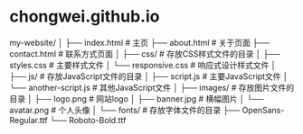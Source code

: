 # chongwei.github.io
my-website/
│
├── index.html           # 主页
├── about.html           # 关于页面
├── contact.html         # 联系方式页面
│
├── css/                 # 存放CSS样式文件的目录
│   ├── styles.css       # 主要样式文件
│   └── responsive.css   # 响应式设计样式文件
│
├── js/                  # 存放JavaScript文件的目录
│   ├── script.js        # 主要JavaScript文件
│   └── another-script.js # 其他JavaScript文件
│
├── images/              # 存放图片文件的目录
│   ├── logo.png         # 网站logo
│   ├── banner.jpg       # 横幅图片
│   └── avatar.png       # 个人头像
│
└── fonts/               # 存放字体文件的目录
    ├── OpenSans-Regular.ttf
    └── Roboto-Bold.ttf